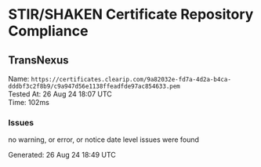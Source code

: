 # STIR/SHAKEN Certificate Repository Compliance

## TransNexus

Name: `https://certificates.clearip.com/9a82032e-fd7a-4d2a-b4ca-dddbf3c2f8b9/c9a947d56e1138ffeadfde97ac854633.pem`\
Tested At: 26 Aug 24 18:07 UTC\
Time: 102ms

### Issues

no warning, or error, or notice date level issues were found

Generated: 26 Aug 24 18:49 UTC